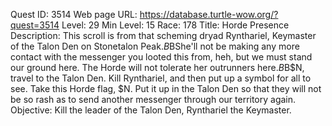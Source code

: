 Quest ID: 3514
Web page URL: https://database.turtle-wow.org/?quest=3514
Level: 29
Min Level: 15
Race: 178
Title: Horde Presence
Description: This scroll is from that scheming dryad Rynthariel, Keymaster of the Talon Den on Stonetalon Peak.$B$BShe'll not be making any more contact with the messenger you looted this from, heh, but we must stand our ground here. The Horde will not tolerate her outrunners here.$B$B$N, travel to the Talon Den. Kill Rynthariel, and then put up a symbol for all to see. Take this Horde flag, $N. Put it up in the Talon Den so that they will not be so rash as to send another messenger through our territory again.
Objective: Kill the leader of the Talon Den, Rynthariel the Keymaster.
